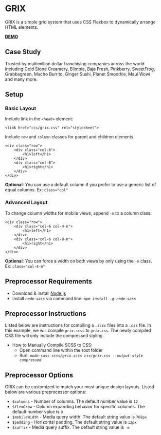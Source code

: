# GRIX

GRIX is a simple grid system that uses CSS Flexbox to dynamically arrange HTML elements.

[**DEMO**](https://raw.githack.com/doppl3r/grix/master/index.html)

## Case Study

Trusted by multimillion dollar franchising companies across the world including Cold Stone Creamery, Blimpie, Baja Fresh, Pinkberry, SweetFrog, Grabbagreen, Mucho Burrito, Ginger Sushi, Planet Smoothie, Maui Wowi and many more.

## Setup

### Basic Layout

Include link in the ```<head>``` element:
```
<link href="css/grix.css" rel="stylesheet">
```
Include ```row``` and ```column``` classes for parent and children elements

```
<div class="row">
    <div class="col-6">
        <h1>left</h1>
    </div>
    <div class="col-6">
        <h1>right</h1>
    </div>
</div>
```

**Optional**: You can use a default column if you prefer to use a generic list of equal columns. Ex:  ```class="col"```

### Advanced Layout

To change column widths for mobile views, append ```-m``` to a column class:
```
<div class="row">
    <div class="col-6 col-4-m">
        <h1>left</h1>
    </div>
    <div class="col-6 col-8-m">
        <h1>right</h1>
    </div>
</div>
```

**Optional**: You can force a width on both views by only using the ```-m``` class. Ex: ```class="col-4-m"```

## Preprocessor Requirements

 - Download & install [Node.js](https://nodejs.org/en/download/)
 - Install *```node-sass```* via command line: *```npm install -g node-sass```*

## Preprocessor Instructions

Listed below are instructions for compiling a *```.scss```* files into a *```.css```* file. In this example, we will compile *```grix.scss```* to *```grix.css```*. The newly compiled CSS file will only include the compressed styling.

 - How to Manually Compile SCSS to CSS:
   - Open command line within the root folder
   - Run: *```node-sass scss/grix.scss css/grix.css --output-style compressed```*

## Preprocessor Options

GRIX can be customized to match your most unique design layouts. Listed below are various preprocessor options:

 - ```$columns``` - Number of columns. The default number value is ```12```
 - ```$flexGrow``` - Column expanding behavior for specific columns. The default number value is ```0```
 - ```$mobileWidth``` - Media query width. The default string value is ```768px```
 - ```$padding``` - Horizontal padding. The default string value is ```12px```
 - ```$suffix``` - Media query suffix. The default string value is ```-m```